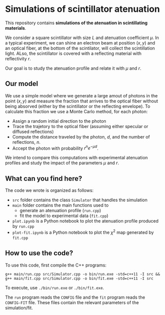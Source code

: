 # Simulations of scintillator atenuation

This repository contains **simulations of the atenuation in scintillating materials**. 

We consider a square scintillator with size $L$ and atenuation coefficient $\mu$. In a typical experiment, we can shine an electron beam at position $(x,y)$ and an optical fiber, 
at the bottom of the scintilator, will collect the scintillation light. ALso, the scintillator is covered with a reflecting material with reflectivity $r$.

Our goal is to study the atenuation profile and relate it with $\mu$ and $r$.

## Our model

We use a simple model where we generate a large amout of photons in the point $(x,y)$ and measure the fraction that arrives to the optical fiber without being absorved 
(either by the scintillator or the reflecting envelope). To calculate this fraction we use a Monte Carlo method, for each photon:
* Assign a random initial direction to the photon
* Trace the trajetory to the optical fiber (assuming either specular or diffused reflections)
* Compute the distance traveled by the photon, $d$, and the number of reflections, $n$.
* Accept the photon with probability $r^n e^{-\mu d}$.

We intend to compare this computations with experimental atenuation profiles and study the impact of the parameters $\mu$ and $r$. 

## What can you find here?

The code we wrote is organized as follows:
* `src` folder contains the class `Simulator` that handles the simulation
* `main` folder contains the main functions used to
  * generate an atenuation profile (`run.cpp`)
  * fit the model to experimental data (`fit.cpp`)
* `plot.ipynb` is a Python notebook to plot the atenuation profile produced by `run.cpp`
* `plot-fit.ipynb` is a Python notebook to plot the $\chi^2$ map generated by `fit.cpp`

## How to use the code?

To use this code, first compile the C++ programs:

```g++ main/run.cpp src/Simulator.cpp -o bin/run.exe -std=c++11 -I src && g++ main/fit.cpp src/Simulator.cpp -o bin/fit.exe -std=c++11 -I src```

To execute, use `./bin/run.exe` or `./bin/fit.exe`.

The `run` program reads the `CONFIG` file and the `fit` program reads the `CONFIG-FIT` file. These files contain the relevant parameters of the simulation/fit.

